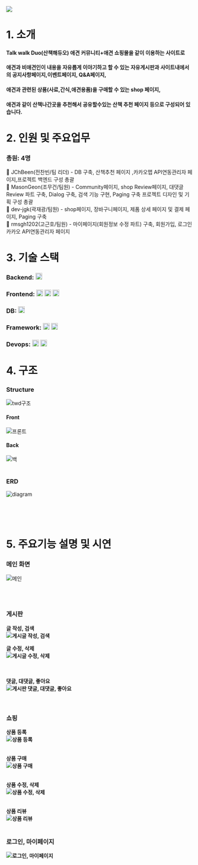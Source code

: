 <img src="https://capsule-render.vercel.app/api?type=waving&color=auto&height=200&section=header&text=TakeWalkDuo&fontSize=60" />


# 1. 소개
#### Talk walk Duo(산책해듀오) 애견 커뮤니티+애견 쇼핑몰을 같이 이용하는 사이트로
#### 애견과 비애견인이 내용을 자유롭게 이야기하고 할 수 있는 자유게시판과 사이트내에서의 공지사항페이지,이벤트페이지, Q&A페이지,
#### 애견과 관련된 상품(사료,간식,애견용품)을 구매할 수 있는 shop 페이지,
#### 애견과 같이 산책나간곳을 추천해서 공유할수있는 산책 추천 페이지 등으로 구성되어 있습니다.
 

# 2. 인원 및 주요업무
### 총원: 4명
:chicken: JChBeen(전찬빈/팀 리더) - DB 구축, 산책추천 페이지 ,카카오맵 API연동관리자 페이지,프로젝트 백엔드 구성 총괄
<br>
:snake: MasonGeon(조무건/팀원)  -  Community페이지, shop Review페이지, 대댓글 Review 파트 구축, Dialog 구축, 검색 기능 구현, Paging 구축 프로젝트 디자인 및 기획 구성 총괄
<br>
:pig: dev-jgk(곽재광/팀원)  -  shop페이지, 장바구니페이지, 제품 상세 페이지 및 결제 페이지, Paging 구축
<br>
:pig: rmsgh1202(고근호/팀원) - 마이페이지(회원정보 수정 파트) 구축, 회원가입, 로그인카카오 API연동관리자 페이지
<br>
# 3. 기술 스택
### Backend: <img height="18px" src="https://img.shields.io/badge/Java-blue">
### Frontend: <img height="18px" src="https://img.shields.io/badge/HTML-orange"> <img height="18px" src="https://img.shields.io/badge/CSS-red"> <img height="18px" src="https://img.shields.io/badge/JavaScript-yellow">
### DB: <img height="18px" src="https://img.shields.io/badge/MariaDB-9cf">
### Framework: <img height="18px" src="https://img.shields.io/badge/SpringBoot-green"> <img height="18px" src="https://img.shields.io/badge/MyBatis-black">
### Devops: <img height="18px" src="https://img.shields.io/badge/GitHub-black"> <img height="18px" src="https://img.shields.io/badge/AWS-orange">
# 4. 구조 

### Structure
![twd구조](https://user-images.githubusercontent.com/119988441/225614892-86621eec-1bc7-42d9-b9b4-09711fd4e6c3.png)

#### Front
![프론트](https://user-images.githubusercontent.com/119988441/225615172-9258a7d6-67bd-491c-b037-892ff305e465.PNG)

#### Back
![백](https://user-images.githubusercontent.com/119988441/225615248-02882c8b-1d50-4fee-ab37-122a12584c51.PNG)
<br><br>

### ERD
![diagram](https://user-images.githubusercontent.com/119988441/225615601-65846d48-84bb-454e-8820-ce8b43e23087.png)

<br><br><br>




# 5. 주요기능 설명 및 시연

### **메인 화면**
![메인](https://user-images.githubusercontent.com/119988600/225582116-4ba8f7b2-7807-4d93-8fe4-29a4a400906e.gif)
 <br><br><br><br>

### **게시판**
<a><b>글 작성, 검색</a><br>
![게시글 작성, 검색](https://user-images.githubusercontent.com/119988600/225583214-22f5f9d0-3747-4182-a19f-587d43abaf06.gif)
 <br>

<a><b>글 수정, 삭제</a><br>
![게시글 수정, 삭제](https://user-images.githubusercontent.com/119988600/225583528-8509bdc0-6dea-4654-9d67-95b1e4770486.gif)
<br><br><br>

<a><b>댓글, 대댓글, 좋아요</a><br>
![게시판 댓글, 대댓글, 좋아요](https://user-images.githubusercontent.com/119988600/225583672-5ca7267c-b068-4001-91ee-63183b711aea.gif)
<br><br><br>

### **쇼핑**
<a><b>상품 등록</a><br>
![상품 등록](https://user-images.githubusercontent.com/119988600/225584058-2abec611-29ec-44ca-aa69-b3ab4acd3ed6.gif)
<br><br>

<a><b>상품 구매</a><br>
![상품 구매](https://user-images.githubusercontent.com/119988600/225584205-23e1b278-d2b1-4cda-beec-54aee47f4313.gif)
<br><br>

<a><b>상품 수정, 삭제</a><br>
![상품 수정, 삭제](https://user-images.githubusercontent.com/119988600/225584267-e0bdab06-7015-4348-b34e-f7b7352cb39b.gif)
<br><br>

<a><b>상품 리뷰</a><br>
![상품 리뷰](https://user-images.githubusercontent.com/119988600/225584303-45fb2773-6252-4177-b45c-412aedd4ea7e.gif)
<br><br>


### **로그인, 마이페이지**
![로그인, 마이페이지](https://user-images.githubusercontent.com/119988600/225582562-134a6274-858a-4bf7-81a5-c16fb34c6f94.gif)
<br><br><br>
